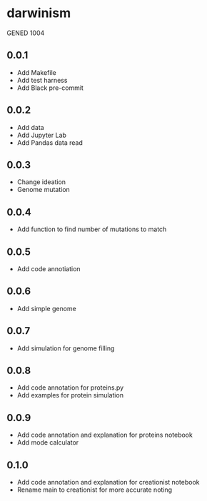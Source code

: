 # darwinism

GENED 1004

## 0.0.1

- Add Makefile
- Add test harness
- Add Black pre-commit

## 0.0.2

- Add data
- Add Jupyter Lab
- Add Pandas data read

## 0.0.3

- Change ideation
- Genome mutation

## 0.0.4

- Add function to find number of mutations to match

## 0.0.5

- Add code annotiation

## 0.0.6

- Add simple genome

## 0.0.7

- Add simulation for genome filling

## 0.0.8

- Add code annotation for proteins.py
- Add examples for protein simulation

## 0.0.9

- Add code annotation and explanation for proteins notebook
- Add mode calculator

## 0.1.0

- Add code annotation and explanation for creationist notebook
- Rename main to creationist for more accurate noting
